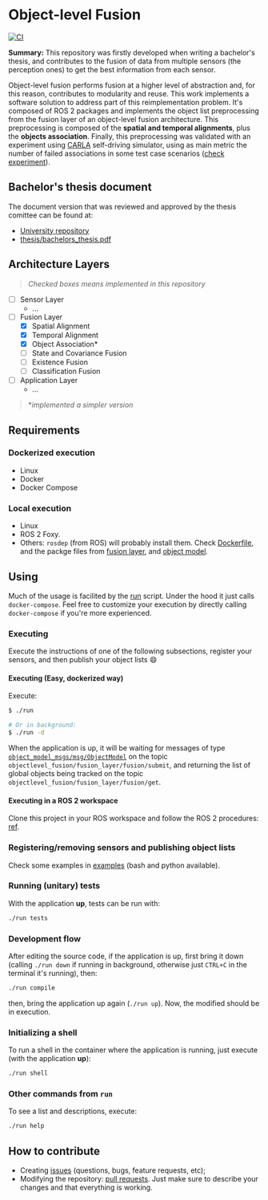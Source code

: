 # Object-level Fusion

[![CI](https://github.com/icaropires/objectlevel_fusion/actions/workflows/ci.yml/badge.svg)](https://github.com/icaropires/objectlevel_fusion/actions/workflows/ci.yml)

**Summary:** This repository was firstly developed when writing a bachelor's thesis, and contributes to the fusion of data from multiple sensors (the perception ones) to get the best information from each sensor.

Object-level fusion performs fusion at a higher level of abstraction and, for this reason, contributes to modularity and reuse. This work implements a software solution to address part of this reimplementation problem. It's composed of ROS 2 packages and implements the object list preprocessing from the fusion layer of an object-level fusion architecture. This preprocessing is composed of the **spatial and temporal alignments**, plus the **objects association**. Finally, this preprocessing was validated with an experiment using [CARLA](http://carla.org/) self-driving simulator, using as main metric the number of failed associations in some test case scenarios ([check experiment](experiments/carla)).

## Bachelor's thesis document

The document version that was reviewed and approved by the thesis comittee can be found at:
* [University repository](https://bdm.unb.br/handle/10483/30630)
* [thesis/bachelors\_thesis.pdf](./thesis/bachelors_thesis.pdf)

## Architecture Layers

> _Checked boxes means implemented in this repository_

* [ ] Sensor Layer
  - ...
* [ ] Fusion Layer
  - [x] Spatial Alignment 
  - [x] Temporal Alignment
  - [x] Object Association\*
  - [ ] State and Covariance Fusion
  - [ ] Existence Fusion
  - [ ] Classification Fusion
* [ ] Application Layer
  - ...

> \*_implemented a simpler version_

## Requirements

### Dockerized execution

* Linux
* Docker
* Docker Compose

### Local execution

* Linux
* ROS 2 Foxy.
* Others: `rosdep` (from ROS) will probably install them. Check [Dockerfile](docker/Dockerfile.dev), and the packge files from [fusion layer](fusion_layer/package.xml), and [object model](object_model_msgs/package.xml).

## Using

Much of the usage is facilited by the [run](./run) script. Under the hood it just calls `docker-compose`. Feel free to customize your execution by directly calling `docker-compose` if you're more experienced.

### Executing

Execute the instructions of one of the following subsections, register your sensors, and then publish your object lists :smile:

#### Executing (Easy, dockerized way)

Execute:

```bash
$ ./run

# Or in background:
$ ./run -d
```

When the application is up, it will be waiting for messages of type [`object_model_msgs/msg/ObjectModel`](object_model_msgs/msg/ObjectModel.msg) on the topic `objectlevel_fusion/fusion_layer/fusion/submit`, and returning the list of global objects being tracked on the topic `objectlevel_fusion/fusion_layer/fusion/get`.

#### Executing in a ROS 2 workspace

Clone this project in your ROS workspace and follow the ROS 2 procedures: [ref](https://docs.ros.org/en/foxy/Tutorials/Creating-Your-First-ROS2-Package.html).

### Registering/removing sensors and publishing object lists

Check some examples in [examples](./examples) (bash and python available).

### Running (unitary) tests

With the application **up**, tests can be run with:

```bash
./run tests
```

### Development flow

After editing the source code, if the application is up, first bring it down (calling `./run down` if running in background, otherwise just `CTRL+C` in the terminal it's running), then:

```bash
./run compile
```

then, bring the application up again (`./run up`). Now, the modified should be in execution.

### Initializing a shell

To run a shell in the container where the application is running, just execute (with the application **up**):

```bash
./run shell
```

### Other commands from `run`

To see a list and descriptions, execute:

```bash
./run help
```

## How to contribute

* Creating [issues](https://github.com/icaropires/objectlevel_fusion/issues) (questions, bugs, feature requests, etc);
* Modifying the repository: [pull requests](https://github.com/icaropires/objectlevel_fusion/pulls). Just make sure to describe your changes and that everything is working.
